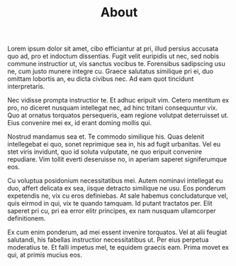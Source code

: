 ﻿---
title: "About"
description: "Martin Forslund:"
---

Lorem ipsum dolor sit amet, cibo efficiantur at pri, illud persius accusata quo ad, pro et indoctum dissentias. Fugit velit euripidis ut nec, sed nobis commune instructior ut, vis sanctus vocibus te. Forensibus sadipscing usu ne, cum justo munere integre cu. Graece salutatus similique pri ei, duo omittam lobortis an, eu dicta civibus nec. Ad eam quot tincidunt interpretaris.

Nec vidisse prompta instructior te. Et adhuc eripuit vim. Cetero mentitum ex pro, no diceret nusquam intellegat nec, ad hinc tritani consequuntur vix. Quo at ornatus torquatos persequeris, eam regione volutpat deterruisset ut. Eius convenire mei ex, id erant doming mollis qui.

Nostrud mandamus sea et. Te commodo similique his. Quas delenit intellegebat ei quo, sonet reprimique sea in, his ad fugit urbanitas. Vel eu stet viris invidunt, quo id soluta vulputate, ne quo eripuit convenire repudiare. Vim tollit everti deseruisse no, in aperiam saperet signiferumque eos.

Cu voluptua posidonium necessitatibus mei. Autem nominavi intellegat eu duo, affert delicata ex sea, iisque detracto similique ne usu. Eos ponderum expetendis ne, vix cu eros definiebas. At sale habemus concludaturque vel, quis eirmod in qui, vix te quando tamquam. Id putant tractatos per. Elit saperet pri cu, pri ea error elitr principes, ex nam nusquam ullamcorper definitionem.

Ex cum enim ponderum, ad mei essent invenire torquatos. Vel at alii feugiat salutandi, his fabellas instructior necessitatibus ut. Per eius perpetua moderatius te. Et falli impetus mel, te equidem graecis eam. Prima movet ex qui, at primis mucius eos.


